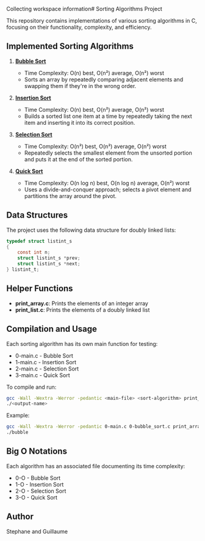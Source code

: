Collecting workspace information# Sorting Algorithms Project

This repository contains implementations of various sorting algorithms in C, focusing on their functionality, complexity, and efficiency.

## Implemented Sorting Algorithms

1. **[Bubble Sort](0-bubble_sort.c)**
   - Time Complexity: O(n) best, O(n²) average, O(n²) worst
   - Sorts an array by repeatedly comparing adjacent elements and swapping them if they're in the wrong order.

2. **[Insertion Sort](1-insertion_sort_list.c)**
   - Time Complexity: O(n) best, O(n²) average, O(n²) worst
   - Builds a sorted list one item at a time by repeatedly taking the next item and inserting it into its correct position.

3. **[Selection Sort](2-selection_sort.c)**
   - Time Complexity: O(n²) best, O(n²) average, O(n²) worst
   - Repeatedly selects the smallest element from the unsorted portion and puts it at the end of the sorted portion.

4. **[Quick Sort](3-quick_sort.c)**
   - Time Complexity: O(n log n) best, O(n log n) average, O(n²) worst
   - Uses a divide-and-conquer approach; selects a pivot element and partitions the array around the pivot.

## Data Structures

The project uses the following data structure for doubly linked lists:

```c
typedef struct listint_s
{
    const int n;
    struct listint_s *prev;
    struct listint_s *next;
} listint_t;
```

## Helper Functions

- **print_array.c**: Prints the elements of an integer array
- **print_list.c**: Prints the elements of a doubly linked list

## Compilation and Usage

Each sorting algorithm has its own main function for testing:
- 0-main.c - Bubble Sort
- 1-main.c - Insertion Sort
- 2-main.c - Selection Sort
- 3-main.c - Quick Sort

To compile and run:

```bash
gcc -Wall -Wextra -Werror -pedantic <main-file> <sort-algorithm> print_array.c print_list.c -o <output-name>
./<output-name>
```

Example:
```bash
gcc -Wall -Wextra -Werror -pedantic 0-main.c 0-bubble_sort.c print_array.c -o bubble
./bubble
```

## Big O Notations

Each algorithm has an associated file documenting its time complexity:
- 0-O - Bubble Sort
- 1-O - Insertion Sort
- 2-O - Selection Sort
- 3-O - Quick Sort

## Author

Stephane and Guillaume